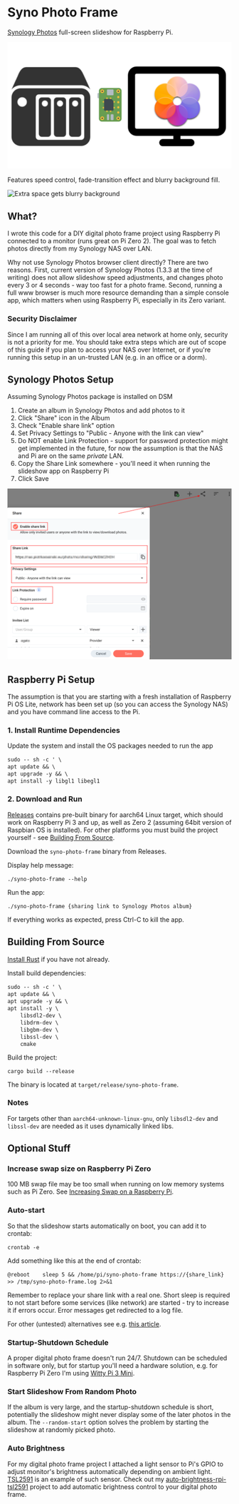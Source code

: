 # Syno Photo Frame

[Synology
Photos](https://www.synology.com/en-global/dsm/feature/photos)
full-screen slideshow for Raspberry Pi.

![](doc/syno-photo-frame.png)

Features speed control, fade-transition effect and blurry background
fill.

![](doc/Slideshow.png "Extra space gets blurry background")


## What?

I wrote this code for a DIY digital photo frame project using
Raspberry Pi connected to a monitor (runs great on Pi Zero 2). The
goal was to fetch photos directly from my Synology NAS over LAN.

Why not use Synology Photos browser client directly? There are two
reasons. First, current version of Synology Photos (1.3.3 at the time
of writing) does not allow slideshow speed adjustments, and changes
photo every 3 or 4 seconds - way too fast for a photo frame. Second,
running a full www browser is much more resource demanding than a
simple console app, which matters when using Raspberry Pi, especially
in its Zero variant.


### Security Disclaimer

Since I am running all of this over local area network at home only,
security is not a priority for me. You should take extra steps which
are out of scope of this guide if you plan to access your NAS over
Internet, or if you're running this setup in an un-trusted LAN
(e.g. in an office or a dorm).


## Synology Photos Setup

Assuming Synology Photos package is installed on DSM

1. Create an album in Synology Photos and add photos to it
2. Click "Share" icon in the Album
3. Check "Enable share link" option
4. Set Privacy Settings to "Public - Anyone with the link can view"
5. Do NOT enable Link Protection - support for password protection
   might get implemented in the future, for now the assumption is that
   the NAS and Pi are on the same *private* LAN.
7. Copy the Share Link somewhere - you'll need it when running the
   slideshow app on Raspberry Pi
6. Click Save

![Share Album](doc/ShareLink.png)


## Raspberry Pi Setup

The assumption is that you are starting with a fresh installation of
Raspberry Pi OS Lite, network has been set up (so you can access the
Synology NAS) and you have command line access to the Pi.


### 1. Install Runtime Dependencies

Update the system and install the OS packages needed to run the app

```
sudo -- sh -c ' \
apt update && \
apt upgrade -y && \
apt install -y libgl1 libegl1
```


### 2. Download and Run

[Releases](https://github.com/Caleb9/syno-photo-frame/releases)
contains pre-built binary for aarch64 Linux target, which should work
on Raspberry Pi 3 and up, as well as Zero 2 (assuming 64bit version of
Raspbian OS is installed). For other platforms you must build the
project yourself - see [Building From Source](#building-from-source).

Download the `syno-photo-frame` binary from Releases.

Display help message:
```
./syno-photo-frame --help
```

Run the app:
```
./syno-photo-frame {sharing link to Synology Photos album}
```

If everything works as expected, press Ctrl-C to kill the app.


## Building From Source

[Install Rust](https://www.rust-lang.org/tools/install) if you have
not already.

Install build dependencies:
```
sudo -- sh -c ' \
apt update && \
apt upgrade -y && \
apt install -y \
	libsdl2-dev \
	libdrm-dev \
	libgbm-dev \
	libssl-dev \
	cmake
```

Build the project:
```
cargo build --release
```

The binary is located at `target/release/syno-photo-frame`.


### Notes

For targets other than `aarch64-unknown-linux-gnu`, only `libsdl2-dev`
and `libssl-dev` are needed as it uses dynamically linked libs.


## Optional Stuff

### Increase swap size on Raspberry Pi Zero

100 MB swap file may be too small when running on low memory systems
such as Pi Zero. See [Increasing Swap on a Raspberry
Pi](https://pimylifeup.com/raspberry-pi-swap-file/).


### Auto-start

So that the slideshow starts automatically on boot, you can add it to crontab:
```
crontab -e
```
Add something like this at the end of crontab:
```
@reboot    sleep 5 && /home/pi/syno-photo-frame https://{share_link} >> /tmp/syno-photo-frame.log 2>&1
```

Remember to replace your share link with a real one. Short sleep is
required to not start before some services (like network) are
started - try to increase it if errors occur. Error messages get
redirected to a log file.

For other (untested) alternatives see e.g. [this
article](https://www.dexterindustries.com/howto/run-a-program-on-your-raspberry-pi-at-startup/).


### Startup-Shutdown Schedule

A proper digital photo frame doesn't run 24/7. Shutdown can be
scheduled in software only, but for startup you'll need a hardware
solution, e.g. for Raspberry Pi Zero I'm using [Witty Pi 3
Mini](https://www.adafruit.com/product/5038).


### Start Slideshow From Random Photo

If the album is very large, and the startup-shutdown schedule is
short, potentially the slideshow might never display some of the later
photos in the album. The `--random-start` option solves the problem by
starting the slideshow at randomly picked photo.


### Auto Brightness

For my digital photo frame project I attached a light sensor to Pi's
GPIO to adjust monitor's brightness automatically depending on ambient
light. [TSL2591](https://www.adafruit.com/product/1980) is an example
of such sensor. Check out my
[auto-brightness-rpi-tsl2591](https://github.com/Caleb9/auto-brightness-rpi-tsl2591)
project to add automatic brightness control to your digital photo
frame.

